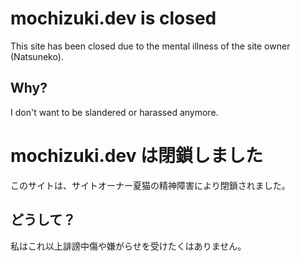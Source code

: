 # mochizuki.dev is closed

This site has been closed due to the mental illness of the site owner (Natsuneko).

## Why?

I don't want to be slandered or harassed anymore.

# mochizuki.dev は閉鎖しました

このサイトは、サイトオーナー夏猫の精神障害により閉鎖されました。

## どうして？

私はこれ以上誹謗中傷や嫌がらせを受けたくはありません。
